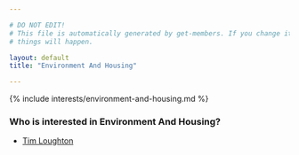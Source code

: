 ```yaml
---

# DO NOT EDIT!
# This file is automatically generated by get-members. If you change it, bad
# things will happen.

layout: default
title: "Environment And Housing"

---
```


{% include interests/environment-and-housing.md %}

### Who is interested in Environment And Housing?


* [Tim Loughton](../members/tim-loughton.html)
